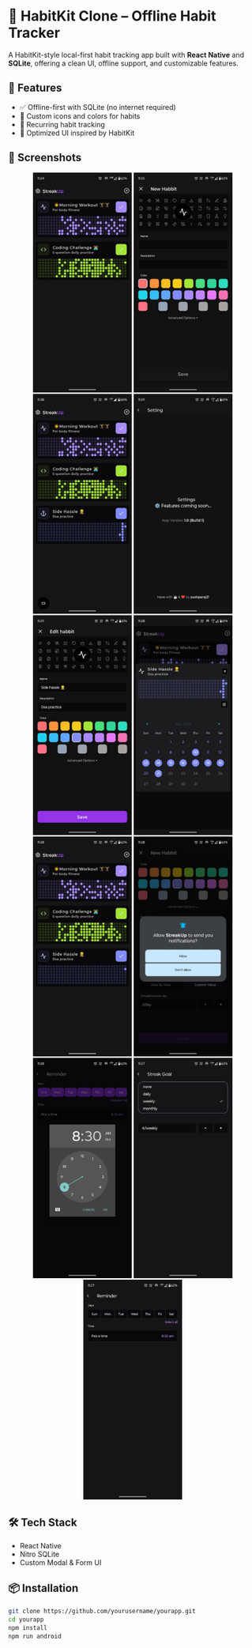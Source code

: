 # 💪 HabitKit Clone – Offline Habit Tracker

A HabitKit-style local-first habit tracking app built with **React Native** and **SQLite**, offering a clean UI, offline support, and customizable features.

## 🚀 Features
- ✅ Offline-first with SQLite (no internet required)
- 🎨 Custom icons and colors for habits
- 🔁 Recurring habit tracking
- 📱 Optimized UI inspired by HabitKit

## 📸 Screenshots

<p align="center">
  <img src="assets/readmeImg/1.jpeg" width="200"/>
  <img src="assets/readmeImg/2.jpeg" width="200"/>
  <img src="assets/readmeImg/3.jpeg" width="200"/>
  <img src="assets/readmeImg/4.jpeg" width="200"/>
  <img src="assets/readmeImg/5.jpeg" width="200"/>
  <img src="assets/readmeImg/6.jpeg" width="200"/>
  <img src="assets/readmeImg/7.jpeg" width="200"/>
  <img src="assets/readmeImg/8.jpeg" width="200"/>
  <img src="assets/readmeImg/9.jpeg" width="200"/>
  <img src="assets/readmeImg/10.jpeg" width="200"/>
  <img src="assets/readmeImg/11.jpeg" width="200"/>
</p>

## 🛠️ Tech Stack
- React Native
- Nitro SQLite
- Custom Modal & Form UI

## 📦 Installation

```bash
git clone https://github.com/yourusername/yourapp.git
cd yourapp
npm install
npm run android
